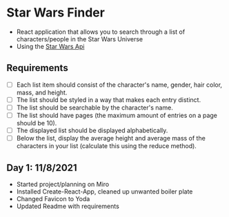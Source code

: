 # Star Wars Finder

- React application that allows you to search through a list of characters/people in the Star Wars Universe
- Using the [Star Wars Api](https://swapi.dev/documentation)

## Requirements

- [ ] Each list item should consist of the character's name, gender, hair color, mass, and height.
- [ ] The list should be styled in a way that makes each entry distinct.
- [ ] The list should be searchable by the character's name.
- [ ] The list should have pages (the maximum amount of entries on a page should be 10).
- [ ] The displayed list should be displayed alphabetically.
- [ ] Below the list, display the average height and average mass of the characters in your list (calculate this using the reduce method).

## Day 1: 11/8/2021

- Started project/planning on Miro
- Installed Create-React-App, cleaned up unwanted boiler plate
- Changed Favicon to Yoda
- Updated Readme with requirements
